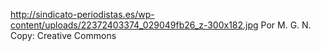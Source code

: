 http://sindicato-periodistas.es/wp-content/uploads/22372403374_029049fb26_z-300x182.jpg
Por M. G. N. Copy: Creative Commons
